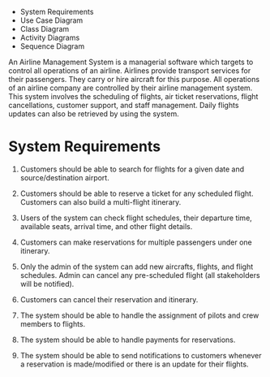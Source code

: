 
- System Requirements
- Use Case Diagram
- Class Diagram
- Activity Diagrams
- Sequence Diagram


An Airline Management System is a managerial software which targets to control all
operations of an airline. Airlines provide transport services for their passengers. They
carry or hire aircraft for this purpose. All operations of an airline company are controlled
by their airline management system.
This system involves the scheduling of flights, air ticket reservations, flight cancellations,
customer support, and staff management. Daily flights updates can also be retrieved by
using the system.


# System Requirements

1. Customers should be able to search for flights for a given date and source/destination airport.

2. Customers should be able to reserve a ticket for any scheduled flight. Customers can also build a multi-flight itinerary.

3. Users of the system can check flight schedules, their departure time, available seats, arrival time, and other flight details.

4. Customers can make reservations for multiple passengers under one itinerary.

5. Only the admin of the system can add new aircrafts, flights, and flight schedules. Admin can cancel any pre-scheduled flight (all stakeholders will be notified).

6. Customers can cancel their reservation and itinerary.

7. The system should be able to handle the assignment of pilots and crew members to
flights.

8. The system should be able to handle payments for reservations.

9. The system should be able to send notifications to customers whenever a
reservation is made/modified or there is an update for their flights.


